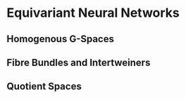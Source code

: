 # Equivariant Neural Networks

## Homogenous G-Spaces

## Fibre Bundles and Intertweiners

## Quotient Spaces
